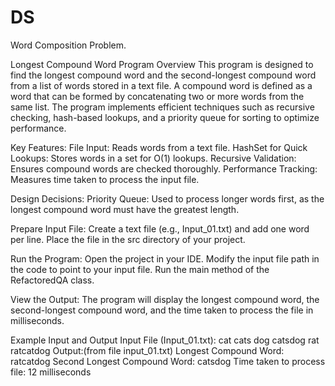 # DS
Word Composition Problem. 

Longest Compound Word Program
Overview
This program is designed to find the longest compound word and the second-longest compound word from a list of words stored in a text file. A compound word is defined as a word that can be formed by concatenating two or more words from the same list. The program implements efficient techniques such as recursive checking, hash-based lookups, and a priority queue for sorting to optimize performance.

Key Features:
File Input: Reads words from a text file.
HashSet for Quick Lookups: Stores words in a set for O(1) lookups.
Recursive Validation: Ensures compound words are checked thoroughly.
Performance Tracking: Measures time taken to process the input file.

Design Decisions:
Priority Queue: Used to process longer words first, as the longest compound word must have the greatest length.





Prepare Input File:
Create a text file (e.g., Input_01.txt) and add one word per line.
Place the file in the src directory of your project.


Run the Program:
Open the project in your IDE.
Modify the input file path in the code to point to your input file.
Run the main method of the RefactoredQA class.

View the Output:
The program will display the longest compound word, the second-longest compound word, and the time taken to process the file in milliseconds.

Example Input and Output
Input File (Input_01.txt):
cat
cats
dog
catsdog
rat
ratcatdog
Output:(from file input_01.txt)
Longest Compound Word: ratcatdog
Second Longest Compound Word: catsdog
Time taken to process file: 12 milliseconds
